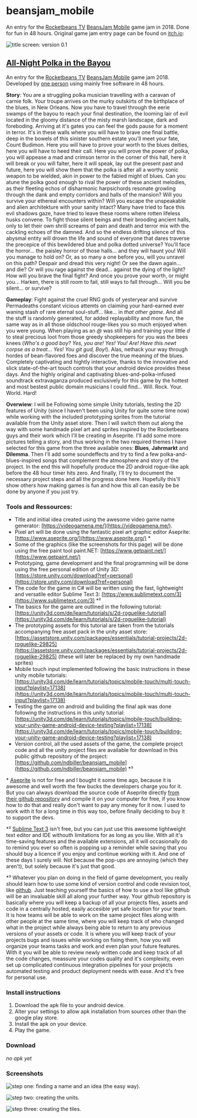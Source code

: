 # beansjam_mobile

  An entry for the [Rocketbeans TV](https://www.rocketbeans.tv/) [BeansJam Mobile](https://itch.io/jam/beansjam) game jam in 2018.
  Done for fun in 48 hours.
  Original game jam entry page can be found on [itch.io](https://ndbiller.itch.io/all-night-polka-in-the-bayou):

![**title screen**: version 0.1](/img/title.png "picture of the white game title on a black background")

## [All-Night Polka in the Bayou](https://ndbiller.itch.io/all-night-polka-in-the-bayou)

An entry for the [Rocketbeans TV](https://www.rocketbeans.tv/) [BeansJam Mobile](https://itch.io/jam/beansjam) game jam 2018. Developed by [one person](https://ndbiller.github.io/portfolio/index.html) using mainly free software in 48 hours.

**Story**: You are a struggling polka musician travelling with a caravan of carnie folk. Your troupe arrives on the murky outskirts of the birthplace of the blues, in New Orleans. Now you have to travel through the eerie swamps of the bayou to reach your final destination, the looming lair of evil located in the gloomy distance of the misty marsh landscape, dark and foreboding. Arriving at it's gates you can feel the gods pause for a moment in terror. It's in these walls where you will have to brave one final battle, deep in the bowels of this sinister southern estate you'll meet your fate, Count Budimon. Here you will have to prove your worth to the blues deities, here you will have to heed their call. Here you will prove the power of polka, you will appease a mad and crimson terror in the corner of this hall, here it will break or you will falter, here it will speak, lay out the present past and future, here you will show them that the polka is after all a worthy sonic weapon to be wielded, akin in power to the fabled might of blues. Can you atune the polka good enough to rival the power of these ancient melodies, as their fleeting echos of disharmonic harpsichords resonate growling through the dank and empty corridors and halls of the mansion? Will you survive your ethereal encounters within? Will you escape the unspeakable and alien architekture with your sanity intact? Many have tried to face this evil shadows gaze, have tried to leave these rooms where rotten lifeless husks convene. To fight those silent beings and their brooding ancient halls, only to let their own shrill screams of pain and death and terror mix with the cackling echoes of the damned. And so the endless drifting silence of this abysmal entity will drown the life and sound of everyone that dares traverse the precepice of this bewildered blue and polka dotted universe? You'll face the horror... the paisley horror of those halls... and they will haunt you! Will you manage to hold on? Or, as so many a one before you, will you unravel on this path? Despair and dread this very night! Or see the dawn again... and die? Or will you rage against the dead... against the dying of the light? How will you brave the final fight? And once you prove your worth, or might you... Harken, there is still room to fail, still ways to fall through... Will you be silent... or survive?

**Gameplay**: Fight against the cruel RNG gods of yesteryear and survive Permadeaths constant vicious attemts on claiming your hard-earned ever waning stash of rare eternal soul-stuff... like... in *that other game*. And all the stuff is randomly generated, for added replayability and more fun, the same way as in all those oldschool rouge-likes you so much enjoyed  when you were young. When playing as an *@* was still hip and training your little *d* to steal precious loot from those greedy shopkeepers for you was the bees knees (*Who's a good boy? Yes, you are! Yes! You! Are! Have this newt corpse as a treat... Yes! You git gud, Boy!*). Alas, nethack your way through hordes of bean-flavored foes and discover the true meaning of the blues. Completely captivating and hightly interactive, thanks to the innovative and slick state-of-the-art touch controls that your android device provides these days. And the highly original and captivating blues-and-polka-infused soundtrack extravaganza produced exclusively for this game by the hottest and most bestest public domain musicians I could find... Will. Rock. Your. World. 
Hard!

**Overwiew**: I will be Following some simple Unity tutorials, testing the 2D features of Unity (since I haven't been using Unity for quite some time now) while working with the included prototyping sprites from the tutorial available from the Unity asset store. Then I will switch them out along the way with some handmade pixel art and sprites inspired by the Rocketbeans guys and their work which I'll be creating in Aseprite. I'll add some more pictures telling a story, and thus working in the two required themes I have selected for this game from the three available ones: **Blues**, **Jahrmarkt** and **Dilemma**. Then I'll add some soundeffects and try to find a few polka-and-blues-inspired songs that complement the atmosphere and story of the project. In the end this will hopefully produce the 2D android rogue-like apk before the 48 hour timer hits zero. And finally, I'll try to document the necessary project steps and all the progress done here. Hopefully this'll show others how making games is fun and how this all can easily be be done by anyone if you just try.

### Tools and Ressources:
- Title and initial idea created using the awesome video game name generator: [https://videogamena.me/](https://videogamena.me/).
- Pixel art will be done using the fantastic pixel art graphic editor Aseprite: [https://www.aseprite.org/](https://www.aseprite.org/) \*
- Some of the graphics (like the screenshots for this page) will be done using the free paint tool paint.NET: [https://www.getpaint.net/](https://www.getpaint.net/)
- Prototyping, game development and the final programming will be done using the free personal edition of Unity 3D: [https://store.unity.com/download?ref=personal](https://store.unity.com/download?ref=personal)
- The code for the game in C# will be written using the fast, lightweight and versatile editor Sublime Text 3: [https://www.sublimetext.com/3](https://www.sublimetext.com/3) \*²
- The basics for the game are outlined in the following tutorial: [https://unity3d.com/de/learn/tutorials/s/2d-roguelike-tutorial](https://unity3d.com/de/learn/tutorials/s/2d-roguelike-tutorial)
- The prototyping assets for this tutorial are taken from the tutorials accompanying free asset pack in the unity asset store: [https://assetstore.unity.com/packages/essentials/tutorial-projects/2d-roguelike-29825](https://assetstore.unity.com/packages/essentials/tutorial-projects/2d-roguelike-29825)
  (these will later be replaced by my own handmade sprites)
- Mobile touch input implemented following the basic instructions in these unity mobile tutorials: [https://unity3d.com/de/learn/tutorials/topics/mobile-touch/multi-touch-input?playlist=17138](https://unity3d.com/de/learn/tutorials/topics/mobile-touch/multi-touch-input?playlist=17138)
- Testing the game on android and building the final apk was done following the instructions in this unity tutorial: [https://unity3d.com/de/learn/tutorials/topics/mobile-touch/building-your-unity-game-android-device-testing?playlist=17138](https://unity3d.com/de/learn/tutorials/topics/mobile-touch/building-your-unity-game-android-device-testing?playlist=17138)
- Version control, all the used assets of the game, the complete project code and all the unity project files are available for download in this public github repository of the project: [https://github.com/ndbiller/beansjam_mobile](https://github.com/ndbiller/beansjam_mobile) \*³

\* [Aseprite](https://www.aseprite.org/) is not for free and I bought it some time ago, because it is awesome and well worth the few bucks the developers charge you for it. But you can always download the source code of Aseprite directly [from their github repository](https://github.com/aseprite/aseprite/) and compile it on your computer for free, if you know how to do that and really don't want to pay any money for it now. I used to work with it for a long time in this way too, before finally deciding to buy it to support the devs.

\*² [Sublime Text 3](https://www.sublimetext.com/3) isn't free, but you can just use this awesome lightweight text editor and IDE withouth limitations for as long as you like. With all it's time-saving features and the available extensions, all it will occasionally do to remind you ever so often is popping up a reminder while saving that you should buy a licence if you enjoy and continue working with it. And one of these days I surely will. Not because the pop-ups are annoying (which they aren't), but solely because it's just that good.

\*³ Whatever you plan on doing in the field of game development, you really should learn how to use some kind of version control and code revision tool, like [github](https://github.com/). Just teaching yourself the basics of how to use a tool like github will be an invaluable skill all along your further way. Your github repository is basically where you will keep a backup of all your projects files, assets and code in a centrally hosted, easily accesible yet safe location for your team. It is how teams will be able to work on the same project files along with other people at the same time, where you will keep track of who changed what in the project while always being able to return to any previous versions of your assets or code. It is where you will keep track of your projects bugs and issues while working on fixing them, how you will organize your teams tasks and work and even plan your future features. With it you will be able to review newly written code and keep track of all the code changes, meassure your codes quality and it's complexity, even set up complicated continuous integration pipelines for your projects automated testing and product deployment needs with ease. And it's free for personal use.

### Install instructions
1. Download the apk file to your android device.
2. Alter your settings to allow apk installation from sources other than the google play store.
3. Install the apk on your device.
4. Play the game.

### Download
*no apk yet*

### Screenshots

![**step one**: finding a name and an idea (the easy way).](img/namefinding.png "screenshot of the video game name generator used to come up with the game title randomly")

![**step two**: creating the units.](img/units.png "screenshot of the player and enemies in unity 3d in their idle animation")

![**step three**: creating the tiles.](img/tiles.png "screenshot of the floor, items and enemy tiles being randomly created by the game manager")
